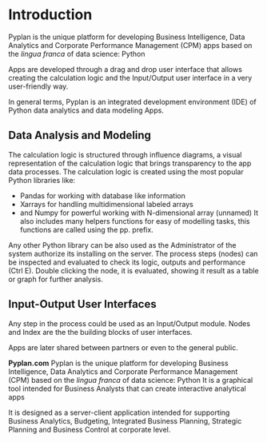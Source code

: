 
# Introduction
Pyplan is the unique platform for developing Business Intelligence, Data Analytics and Corporate Performance Management (CPM) apps based on the *lingua franca* of data science: Python

Apps are developed through a drag and drop user interface that allows creating the calculation logic and the Input/Output user interface in a very user-friendly way.

In general terms, Pyplan is an integrated development environment (IDE) of Python data analytics and data modeling Apps.

## Data Analysis and Modeling
The calculation logic is structured through influence diagrams, a visual representation of the calculation logic that brings transparency to the app data processes.
The calculation logic is created using the most popular Python libraries like:

 - Pandas for working with database like information 
 - Xarrays for handling multidimensional labeled arrays 
 - and Numpy for powerful working with N-dimensional array (unnamed)
It also includes many helpers functions for easy of modelling tasks, this functions are called using the pp. prefix.

Any other Python library can be also used as the Administrator of the system authorize its installing on the server.
The process steps (nodes) can be inspected and evaluated to check its logic, outputs and performance (Ctrl E).
Double clicking the node, it is evaluated, showing it result as a table or graph for further analysis.

## Input-Output User Interfaces
Any step in the process could be used as an Input/Output module. Nodes and Index are the the building blocks of user interfaces.


Apps are later shared between partners or even to the general public.


**Pyplan.com**
Pyplan is the unique platform for developing Business Intelligence, Data Analytics and Corporate Performance Management (CPM) based on the *lingua franca* of data science: Python
It is a graphical tool intended for Business Analysts that can create interactive analytical apps

It is designed as a server-client application intended for supporting Business Analytics, Budgeting, Integrated Business Planning, Strategic Planning and Business Control at corporate level.



<!--stackedit_data:
eyJoaXN0b3J5IjpbMTczOTEyNjI4OCw1ODczODE5MDUsLTE5Nz
UxNzYzMDMsLTYyOTIzNzgwNiwtOTQ4MTU3OTE0LDkyODcwODA2
MCwtMzUxMTc0NjkyLDE2NjI2MDIxOTAsODgzNzgzMzQ0LDE3Nz
UwOTQ1MjQsODEzODQzODY0LC0xNjg0MTMyMDg5LC0xNTY1OTgy
MTIwLC0xMzc1MzU1NDYsODAyMDEyMjI4LDIwOTE2OTE2NjAsLT
UzNzg2NTRdfQ==
-->